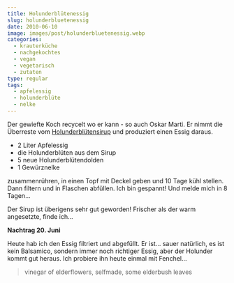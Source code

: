 ```yaml
---
title: Holunderblütenessig
slug: holunderbluetenessig
date: 2010-06-10
image: images/post/holunderbluetenessig.webp
categories: 
  - krauterküche
  - nachgekochtes
  - vegan
  - vegetarisch
  - zutaten
type: regular
tags: 
  - apfelessig
  - holunderblüte
  - nelke
---
```


Der gewiefte Koch recycelt wo er kann - so auch Oskar Marti. Er nimmt die Überreste vom [Holunderblütensirup](../holunderblueten-sirup) und produziert einen Essig daraus.

* 2 Liter Apfelessig 
* die Holunderblüten aus dem Sirup 
* 5 neue Holunderblütendolden 
* 1 Gewürznelke

zusammenrühren, in einen Topf mit Deckel geben und 10 Tage kühl stellen. Dann filtern und in Flaschen abfüllen. Ich bin gespannt! Und melde mich in 8 Tagen...

Der Sirup ist überigens sehr gut geworden! Frischer als der warm angesetzte, finde ich...

**Nachtrag 20. Juni** 

Heute hab ich den Essig filtriert und abgefüllt. Er ist... sauer natürlich, es ist kein Balsamico, sondern immer noch richtiger Essig, aber der Holunder kommt gut heraus. Ich probiere ihn heute einmal mit Fenchel...

> vinegar of elderflowers, selfmade, some elderbush leaves